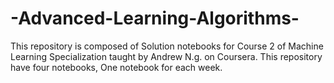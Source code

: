 # -Advanced-Learning-Algorithms-
This repository is composed of Solution notebooks for Course 2 of Machine Learning Specialization taught by Andrew N.g. on Coursera. This repository have four notebooks, One notebook for each week.
